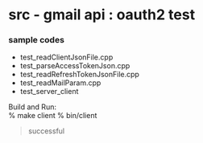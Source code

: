 src - gmail api : oauth2 test
===============

### sample codes  
- test_readClientJsonFile.cpp
- test_parseAccessTokenJson.cpp
- test_readRefreshTokenJsonFile.cpp
- test_readMailParam.cpp
- test_server_client


Build and Run:  
% make client 
% bin/client
> successful


